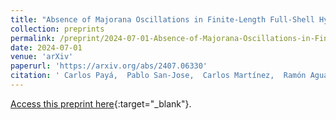 ```yaml
---
title: "Absence of Majorana Oscillations in Finite-Length Full-Shell Hybrid Nanowires"
collection: preprints
permalink: /preprint/2024-07-01-Absence-of-Majorana-Oscillations-in-Finite-Length-Full-Shell-Hybrid-Nanowires
date: 2024-07-01
venue: 'arXiv'
paperurl: 'https://arxiv.org/abs/2407.06330'
citation: ' Carlos Payá,  Pablo San-Jose,  Carlos Martínez,  Ramón Aguado,  Elsa Prada,  arXiv 2407.06330, 2024.'
---
```

[Access this preprint here](https://arxiv.org/abs/2407.06330){:target="_blank"}.
